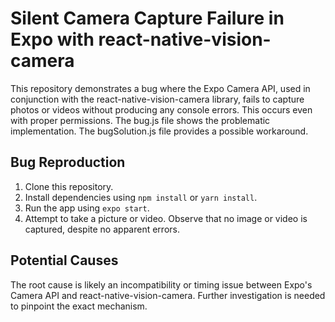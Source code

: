 # Silent Camera Capture Failure in Expo with react-native-vision-camera

This repository demonstrates a bug where the Expo Camera API, used in conjunction with the react-native-vision-camera library, fails to capture photos or videos without producing any console errors.  This occurs even with proper permissions. The bug.js file shows the problematic implementation. The bugSolution.js file provides a possible workaround.

## Bug Reproduction

1. Clone this repository.
2. Install dependencies using `npm install` or `yarn install`.
3. Run the app using `expo start`.
4. Attempt to take a picture or video.  Observe that no image or video is captured, despite no apparent errors.

## Potential Causes

The root cause is likely an incompatibility or timing issue between Expo's Camera API and react-native-vision-camera. Further investigation is needed to pinpoint the exact mechanism.